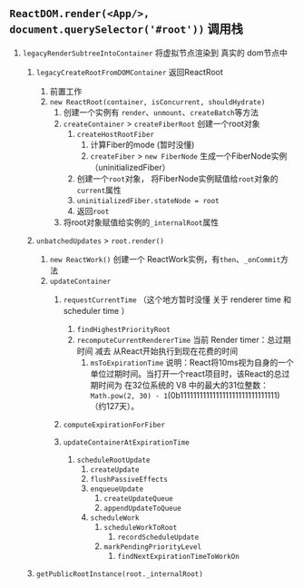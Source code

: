 
## `ReactDOM.render(<App/>, document.querySelector('#root'))` 调用栈


1. `legacyRenderSubtreeIntoContainer` 将虚拟节点渲染到 真实的 dom节点中
    1. `legacyCreateRootFromDOMContainer` 返回ReactRoot
        1. 前置工作
        2. `new ReactRoot(container, isConcurrent, shouldHydrate)`
            1. 创建一个实例有 `render`、`unmount`、`createBatch`等方法
            2. `createContainer` > `createFiberRoot` 创建一个root对象
                1. `createHostRootFiber` 
                    1. 计算Fiber的mode (暂时没懂)
                    2. `createFiber` > `new FiberNode` 生成一个FiberNode实例 （uninitializedFiber）
                2. 创建一个`root`对象， 将FiberNode实例赋值给`root`对象的`current`属性
                3. `uninitializedFiber.stateNode = root`
                4. 返回`root`
            3. 将root对象赋值给实例的`_internalRoot`属性
    2. `unbatchedUpdates` > `root.render()`
        1. `new ReactWork()` 创建一个 ReactWork实例，有`then`、`_onCommit`方法
        2.  `updateContainer`
            1. `requestCurrentTime` （这个地方暂时没懂 关于 renderer time 和 scheduler time ）
                1. `findHighestPriorityRoot`
                2. `recomputeCurrentRendererTime`
                    当前 Render timer：总过期时间 减去 从React开始执行到现在花费的时间
                    1. `msToExpirationTime`
                    说明：React将10ms视为自身的一个单位过期时间。当打开一个react项目时，该React的总过期时间为 在32位系统的 V8 中的最大的31位整数：`Math.pow(2, 30) - 1`(0b111111111111111111111111111111)（约127天）。

            2. `computeExpirationForFiber`
            
            3. `updateContainerAtExpirationTime`
                1. `scheduleRootUpdate`
                    1. `createUpdate`
                    2. `flushPassiveEffects`
                    3. `enqueueUpdate`
                        1. `createUpdateQueue`
                        2. `appendUpdateToQueue`
                    4. `scheduleWork`
                        1. `scheduleWorkToRoot`
                            1. `recordScheduleUpdate`
                        2. `markPendingPriorityLevel`
                            1. `findNextExpirationTimeToWorkOn`
                    

    3. `getPublicRootInstance(root._internalRoot)`


